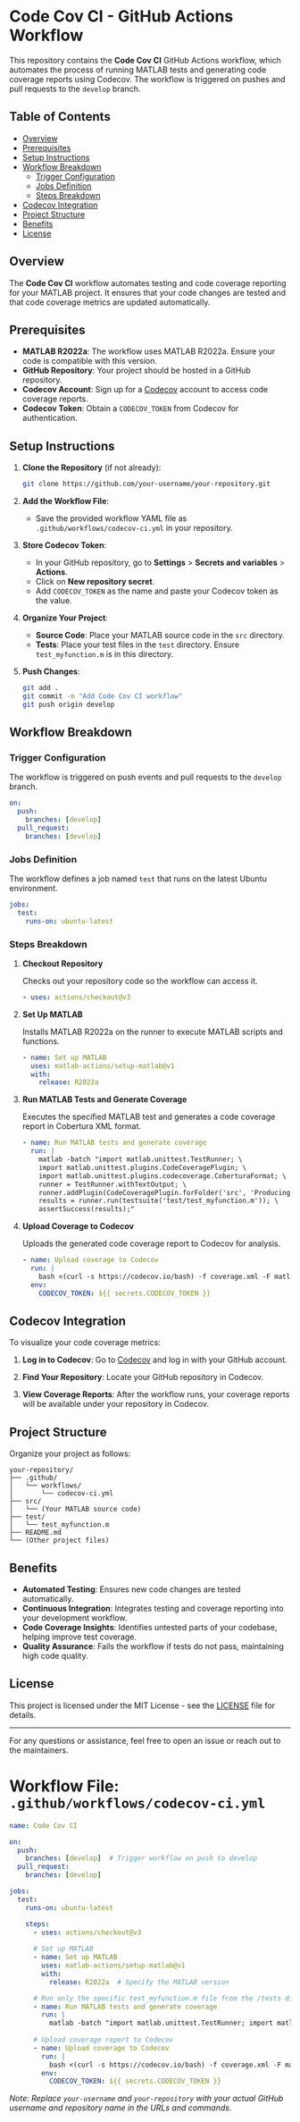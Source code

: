 
# Code Cov CI - GitHub Actions Workflow

This repository contains the **Code Cov CI** GitHub Actions workflow, which automates the process of running MATLAB tests and generating code coverage reports using Codecov. The workflow is triggered on pushes and pull requests to the `develop` branch.

## Table of Contents

- [Overview](#overview)
- [Prerequisites](#prerequisites)
- [Setup Instructions](#setup-instructions)
- [Workflow Breakdown](#workflow-breakdown)
  - [Trigger Configuration](#trigger-configuration)
  - [Jobs Definition](#jobs-definition)
  - [Steps Breakdown](#steps-breakdown)
- [Codecov Integration](#codecov-integration)
- [Project Structure](#project-structure)
- [Benefits](#benefits)
- [License](#license)

## Overview

The **Code Cov CI** workflow automates testing and code coverage reporting for your MATLAB project. It ensures that your code changes are tested and that code coverage metrics are updated automatically.

## Prerequisites

- **MATLAB R2022a**: The workflow uses MATLAB R2022a. Ensure your code is compatible with this version.
- **GitHub Repository**: Your project should be hosted in a GitHub repository.
- **Codecov Account**: Sign up for a [Codecov](https://codecov.io/) account to access code coverage reports.
- **Codecov Token**: Obtain a `CODECOV_TOKEN` from Codecov for authentication.

## Setup Instructions

1. **Clone the Repository** (if not already):

   ```bash
   git clone https://github.com/your-username/your-repository.git
   ```

2. **Add the Workflow File**:

   - Save the provided workflow YAML file as `.github/workflows/codecov-ci.yml` in your repository.

3. **Store Codecov Token**:

   - In your GitHub repository, go to **Settings** > **Secrets and variables** > **Actions**.
   - Click on **New repository secret**.
   - Add `CODECOV_TOKEN` as the name and paste your Codecov token as the value.

4. **Organize Your Project**:

   - **Source Code**: Place your MATLAB source code in the `src` directory.
   - **Tests**: Place your test files in the `test` directory. Ensure `test_myfunction.m` is in this directory.

5. **Push Changes**:

   ```bash
   git add .
   git commit -m "Add Code Cov CI workflow"
   git push origin develop
   ```

## Workflow Breakdown

### Trigger Configuration

The workflow is triggered on push events and pull requests to the `develop` branch.

```yaml
on:
  push:
    branches: [develop]
  pull_request:
    branches: [develop]
```

### Jobs Definition

The workflow defines a job named `test` that runs on the latest Ubuntu environment.

```yaml
jobs:
  test:
    runs-on: ubuntu-latest
```

### Steps Breakdown

1. **Checkout Repository**

   Checks out your repository code so the workflow can access it.

   ```yaml
   - uses: actions/checkout@v3
   ```

2. **Set Up MATLAB**

   Installs MATLAB R2022a on the runner to execute MATLAB scripts and functions.

   ```yaml
   - name: Set up MATLAB
     uses: matlab-actions/setup-matlab@v1
     with:
       release: R2022a
   ```

3. **Run MATLAB Tests and Generate Coverage**

   Executes the specified MATLAB test and generates a code coverage report in Cobertura XML format.

   ```yaml
   - name: Run MATLAB tests and generate coverage
     run: |
       matlab -batch "import matlab.unittest.TestRunner; \
       import matlab.unittest.plugins.CodeCoveragePlugin; \
       import matlab.unittest.plugins.codecoverage.CoberturaFormat; \
       runner = TestRunner.withTextOutput; \
       runner.addPlugin(CodeCoveragePlugin.forFolder('src', 'Producing', CoberturaFormat('coverage.xml'))); \
       results = runner.run(testsuite('test/test_myfunction.m')); \
       assertSuccess(results);"
   ```

4. **Upload Coverage to Codecov**

   Uploads the generated code coverage report to Codecov for analysis.

   ```yaml
   - name: Upload coverage to Codecov
     run: |
       bash <(curl -s https://codecov.io/bash) -f coverage.xml -F matlab
     env:
       CODECOV_TOKEN: ${{ secrets.CODECOV_TOKEN }}
   ```

## Codecov Integration

To visualize your code coverage metrics:

1. **Log in to Codecov**: Go to [Codecov](https://codecov.io/) and log in with your GitHub account.

2. **Find Your Repository**: Locate your GitHub repository in Codecov.

3. **View Coverage Reports**: After the workflow runs, your coverage reports will be available under your repository in Codecov.

## Project Structure

Organize your project as follows:

```
your-repository/
├── .github/
│   └── workflows/
│       └── codecov-ci.yml
├── src/
│   └── (Your MATLAB source code)
├── test/
│   └── test_myfunction.m
├── README.md
└── (Other project files)
```

## Benefits

- **Automated Testing**: Ensures new code changes are tested automatically.
- **Continuous Integration**: Integrates testing and coverage reporting into your development workflow.
- **Code Coverage Insights**: Identifies untested parts of your codebase, helping improve test coverage.
- **Quality Assurance**: Fails the workflow if tests do not pass, maintaining high code quality.

## License

This project is licensed under the MIT License - see the [LICENSE](LICENSE) file for details.

---

For any questions or assistance, feel free to open an issue or reach out to the maintainers.

# Workflow File: `.github/workflows/codecov-ci.yml`

```yaml
name: Code Cov CI

on:
  push:
    branches: [develop]  # Trigger workflow on push to develop
  pull_request:
    branches: [develop]

jobs:
  test:
    runs-on: ubuntu-latest

    steps:
      - uses: actions/checkout@v3
      
      # Set up MATLAB
      - name: Set up MATLAB
        uses: matlab-actions/setup-matlab@v1
        with:
          release: R2022a  # Specify the MATLAB version

      # Run only the specific test_myfunction.m file from the /tests directory
      - name: Run MATLAB tests and generate coverage
        run: |
          matlab -batch "import matlab.unittest.TestRunner; import matlab.unittest.plugins.CodeCoveragePlugin; import matlab.unittest.plugins.codecoverage.CoberturaFormat; runner = TestRunner.withTextOutput; runner.addPlugin(CodeCoveragePlugin.forFolder('src', 'Producing', CoberturaFormat('coverage.xml'))); results = runner.run(testsuite('test/test_myfunction.m')); assertSuccess(results);"
      
      # Upload coverage report to Codecov
      - name: Upload coverage to Codecov
        run: |
          bash <(curl -s https://codecov.io/bash) -f coverage.xml -F matlab
        env:
          CODECOV_TOKEN: ${{ secrets.CODECOV_TOKEN }}
```

*Note: Replace `your-username` and `your-repository` with your actual GitHub username and repository name in the URLs and commands.*
